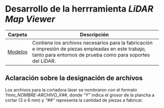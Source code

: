 
# Desarrollo de la herrramienta *LiDAR Map Viewer*

[Modelos]: https://github.com/CeronCh/Tesis_LiDAR/tree/main/Modelos

| Carpeta | Descripción |
|---------|-------------|
| [Modelos] | Contiene los archivos necesarios para la fabricación e impresión de piezas empleadas en este trabajo, tanto para entornos de prueba como para soportes del LiDAR. |

## Aclaración sobre la designación de archivos
Los archivos para la cortadora láser se nombraron con el formato *Ymm_NOMBRE-ARCHIVO_X##*, donde *"Y"* indica el grosor de la plancha a cortar (3 o 6 mm) y *"##"* representa la cantidad de piezas a fabricar.